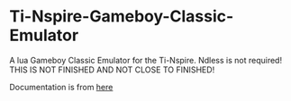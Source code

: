 # Ti-Nspire-Gameboy-Classic-Emulator  
A lua Gameboy Classic Emulator for the Ti-Nspire. Ndless is not required! THIS IS NOT FINISHED AND NOT CLOSE TO FINISHED!  

Documentation is from [here](http://marc.rawer.de/Gameboy/Docs/GBCPUman.pdf)

